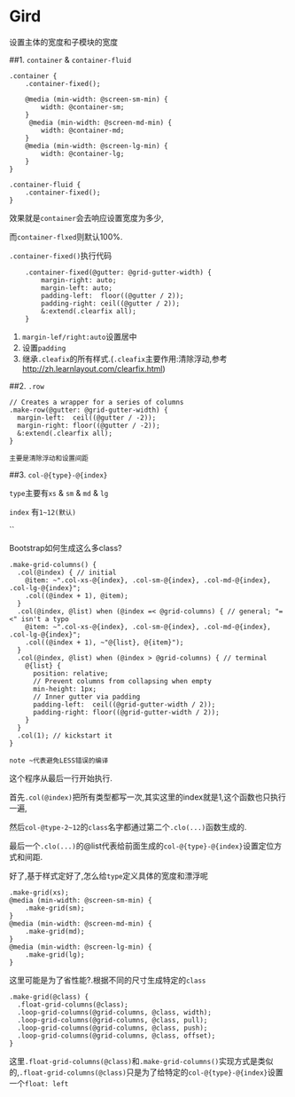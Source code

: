 # Gird

设置主体的宽度和子模块的宽度

##1. `container` & `container-fluid`

    .container {
        .container-fixed();

        @media (min-width: @screen-sm-min) {
            width: @container-sm;
        }
         @media (min-width: @screen-md-min) {
            width: @container-md;
        }
        @media (min-width: @screen-lg-min) {
            width: @container-lg;
        }
    }
    
    .container-fluid {
        .container-fixed();
    }
    
效果就是`container`会去响应设置宽度为多少,

而`container-flxed`则默认100%.

`.container-fixed()`执行代码

        .container-fixed(@gutter: @grid-gutter-width) {
            margin-right: auto;
            margin-left: auto;
            padding-left:  floor((@gutter / 2));
            padding-right: ceil((@gutter / 2));
            &:extend(.clearfix all);
        }
1. `margin-lef/right:auto`设置居中 
2. 设置`padding`
3. 继承`.cleafix`的所有样式.(`.cleafix`主要作用:清除浮动,参考<http://zh.learnlayout.com/clearfix.html>)

##2. `.row`

    // Creates a wrapper for a series of columns
    .make-row(@gutter: @grid-gutter-width) {
      margin-left:  ceil((@gutter / -2));
      margin-right: floor((@gutter / -2));
      &:extend(.clearfix all);
    }
    
    主要是清除浮动和设置间距
    
##3. `col-@{type}-@{index}`

`type`主要有`xs` & `sm` & `md` & `lg`

`index` 有`1~12(默认)`

``

Bootstrap如何生成这么多class?

    .make-grid-columns() {
      .col(@index) { // initial
        @item: ~".col-xs-@{index}, .col-sm-@{index}, .col-md-@{index}, .col-lg-@{index}";
        .col((@index + 1), @item);
      }
      .col(@index, @list) when (@index =< @grid-columns) { // general; "=<" isn't a typo
        @item: ~".col-xs-@{index}, .col-sm-@{index}, .col-md-@{index}, .col-lg-@{index}";
        .col((@index + 1), ~"@{list}, @{item}");
      }
      .col(@index, @list) when (@index > @grid-columns) { // terminal
        @{list} {
          position: relative;
          // Prevent columns from collapsing when empty
          min-height: 1px;
          // Inner gutter via padding
          padding-left:  ceil((@grid-gutter-width / 2));
          padding-right: floor((@grid-gutter-width / 2));
        }
      }
      .col(1); // kickstart it
    }

`note ~代表避免LESS错误的编译`

这个程序从最后一行开始执行.

首先`.col(@index)`把所有类型都写一次,其实这里的index就是1,这个函数也只执行一遍,

然后`col-@type-2~12`的`class`名字都通过第二个`.clo(...)`函数生成的.

最后一个`.clo(...)`的@list代表给前面生成的`col-@{type}-@{index}`设置定位方式和间距.

好了,基于样式定好了,怎么给`type`定义具体的宽度和漂浮呢

    .make-grid(xs);
    @media (min-width: @screen-sm-min) {
        .make-grid(sm);
    }
    @media (min-width: @screen-md-min) {
        .make-grid(md);
    }
    @media (min-width: @screen-lg-min) {
        .make-grid(lg);
    }
    
这里可能是为了省性能?.根据不同的尺寸生成特定的`class`

    .make-grid(@class) {
      .float-grid-columns(@class);
      .loop-grid-columns(@grid-columns, @class, width);
      .loop-grid-columns(@grid-columns, @class, pull);
      .loop-grid-columns(@grid-columns, @class, push);
      .loop-grid-columns(@grid-columns, @class, offset);
    }
    
这里`.float-grid-columns(@class)`和`.make-grid-columns()`实现方式是类似的,`.float-grid-columns(@class)`只是为了给特定的`col-@{type}-@{index}`设置一个`float: left`    









        